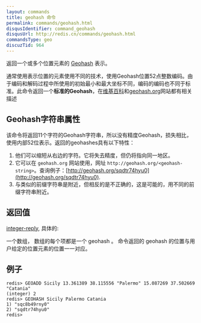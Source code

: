 ```yaml
---
layout: commands
title: geohash 命令
permalink: commands/geohash.html
disqusIdentifier: command_geohash
disqusUrl: http://redis.cn/commands/geohash.html
commandsType: geo
discuzTid: 964
---
```


返回一个或多个位置元素的 [Geohash](https://en.wikipedia.org/wiki/Geohash) 表示。

通常使用表示位置的元素使用不同的技术，使用Geohash位置52点整数编码。由于编码和解码过程中所使用的初始最小和最大坐标不同，编码的编码也不同于标准。此命令返回一个**标准的Geohash**，在[维基百科](https://en.wikipedia.org/wiki/Geohash)和[geohash.org](http://geohash.org)网站都有相关描述


Geohash字符串属性
---

该命令将返回11个字符的Geohash字符串，所以没有精度Geohash，损失相比，使用内部52位表示。返回的geohashes具有以下特性：

1. 他们可以缩短从右边的字符。它将失去精度，但仍将指向同一地区。
2. 它可以在 `geohash.org` 网站使用，网址 `http://geohash.org/<geohash-string>`。查询例子：[http://geohash.org/sqdtr74hyu0](http://geohash.org/sqdtr74hyu0).
3. 与类似的前缀字符串是附近，但相反的是不正确的，这是可能的，用不同的前缀字符串附近。

## 返回值 ##

[integer-reply](/topics/protocol.html#integer-reply), 具体的:

一个数组， 数组的每个项都是一个 geohash 。 命令返回的 geohash 的位置与用户给定的位置元素的位置一一对应。

## 例子

	redis> GEOADD Sicily 13.361389 38.115556 "Palermo" 15.087269 37.502669 "Catania"
	(integer) 2
	redis> GEOHASH Sicily Palermo Catania
	1) "sqc8b49rny0"
	2) "sqdtr74hyu0"
	redis> 
